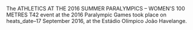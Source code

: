 The ATHLETICS AT THE 2016 SUMMER PARALYMPICS – WOMEN'S 100 METRES T42 event at the 2016 Paralympic Games took place on heats_date–17 September 2016, at the Estádio Olímpico João Havelange.
